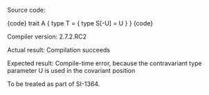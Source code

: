 Source code:

{code}
trait A {
  type T = { type S[-U] = U }
}
{code}

Compiler version: 2.7.2.RC2

Actual result: Compilation succeeds 

Expected result: Compile-time error, because the contravariant type parameter U is used in the covariant position


To be treated as part of SI-1364.
